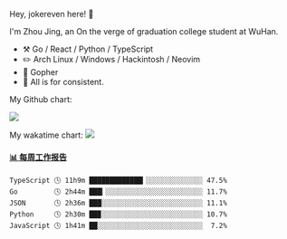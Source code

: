 Hey, jokereven here! 👋

I'm Zhou Jing, an On the verge of graduation college student at WuHan.

-   :hammer_and_pick: Go / React / Python / TypeScript
-   :pencil2: Arch Linux / Windows / Hackintosh / Neovim
-   :seedling: Gopher
-   :thought_balloon: All is for consistent.

My Github chart:

![](https://ghchart.rshah.org/JonnieWayy)

My wakatime chart:
![](https://wakatime.com/share/@jokereven/1679dc82-4bf9-4b63-9203-390d608503de.png)

<!-- waka-box start -->
#### <a href="https://gist.github.com/9f8118785e2d128d746db5f61b0e0a2a" target="_blank">📊 每周工作报告</a>
```text
TypeScript 🕓 11h9m █████████████▎░░░░░░░░░░░░░░ 47.5%
Go         🕓 2h44m ███▎░░░░░░░░░░░░░░░░░░░░░░░░ 11.7%
JSON       🕓 2h36m ███░░░░░░░░░░░░░░░░░░░░░░░░░ 11.1%
Python     🕓 2h30m ██▉░░░░░░░░░░░░░░░░░░░░░░░░░ 10.7%
JavaScript 🕓 1h41m ██░░░░░░░░░░░░░░░░░░░░░░░░░░  7.2%
```
<!-- Powered by https://github.com/journey-ad/waka-box-go . -->
<!-- waka-box end -->
